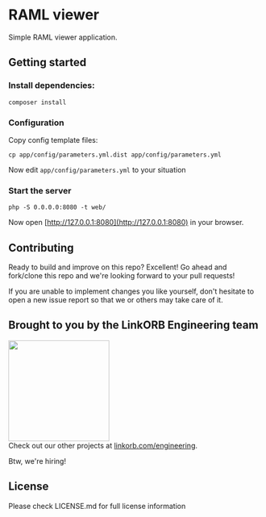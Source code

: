 # RAML viewer

Simple RAML viewer application.

## Getting started

### Install dependencies:
```
composer install
```

### Configuration

Copy config template files:
```
cp app/config/parameters.yml.dist app/config/parameters.yml
```
Now edit `app/config/parameters.yml` to your situation

### Start the server

```
php -S 0.0.0.0:8080 -t web/
```
Now open [http://127.0.0.1:8080](http://127.0.0.1:8080) in your browser.

## Contributing

Ready to build and improve on this repo? Excellent!
Go ahead and fork/clone this repo and we're looking forward to your pull requests!

If you are unable to implement changes you like yourself, don't hesitate to
open a new issue report so that we or others may take care of it.

## Brought to you by the LinkORB Engineering team

<img src="http://www.linkorb.com/d/meta/tier1/images/linkorbengineering-logo.png" width="200px" /><br />
Check out our other projects at [linkorb.com/engineering](http://www.linkorb.com/engineering).

Btw, we're hiring!

## License

Please check LICENSE.md for full license information
